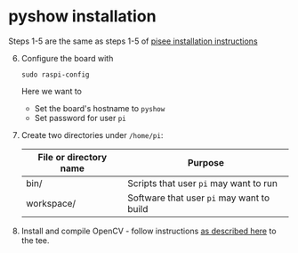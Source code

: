 # pyshow installation

Steps 1-5 are the same as steps 1-5 of [pisee installation instructions](https://github.com/cornelltech/visaware/blob/master/pisee/INSTALL.md)

6) Configure the board with
    ```
    sudo raspi-config
    ```
   Here we want to
   * Set the board's hostname to `pyshow`
   * Set password for user `pi`
7) Create two directories under `/home/pi`: 

   File or directory name | Purpose
   ---------------------- | -------
   bin/                   | Scripts that user `pi` may want to run
   workspace/             | Software that user `pi` may want to build
8) Install and compile OpenCV - follow instructions [as described here](https://www.pyimagesearch.com/2017/09/04/raspbian-stretch-install-opencv-3-python-on-your-raspberry-pi/) to the tee.

